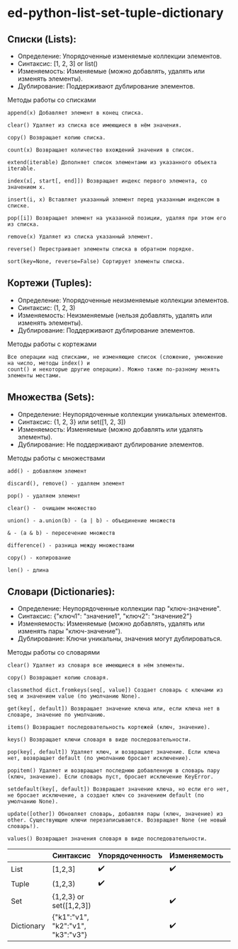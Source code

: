 # ed-python-list-set-tuple-dictionary

## Списки (Lists):

- Определение: Упорядоченные изменяемые коллекции элементов.
- Синтаксис: [1, 2, 3] or list()
- Изменяемость: Изменяемые (можно добавлять, удалять или изменять элементы).
- Дублирование: Поддерживают дублирование элементов.

Методы работы со списками
```
append(x) Добавляет элемент в конец списка.

clear() Удаляет из списка все имеющиеся в нём значения.

copy() Возвращает копию списка.

count(x) Возвращает количество вхождений значения в список.

extend(iterable) Дополняет список элементами из указанного объекта iterable.

index(x[, start[, end]]) Возвращает индекс первого элемента, со значением х.

insert(i, x) Вставляет указанный элемент перед указанным индексом в списке.

pop([i]) Возвращает элемент на указанной позиции, удаляя при этом его из списка.

remove(x) Удаляет из списка указанный элемент.

reverse() Перестраивает элементы списка в обратном порядке.

sort(key=None, reverse=False) Сортирует элементы списка.
```

## Кортежи (Tuples):

- Определение: Упорядоченные неизменяемые коллекции элементов.
- Синтаксис: (1, 2, 3)
- Изменяемость: Неизменяемые (нельзя добавлять, удалять или изменять элементы).
- Дублирование: Поддерживают дублирование элементов.

Методы работы с кортежами
```
Все операции над списками, не изменяющие список (сложение, умножение на число, методы index() и
count() и некоторые другие операции). Можно также по-разному менять элементы местами.
```

## Множества (Sets):

- Определение: Неупорядоченные коллекции уникальных элементов.
- Синтаксис: {1, 2, 3} или set([1, 2, 3])
- Изменяемость: Изменяемые (можно добавлять или удалять элементы).
- Дублирование: Не поддерживают дублирование элементов.

Методы работы с множествами
```
add() - добавляем элемент

discard(), remove() - удаляем элемент

pop() - удаляем элемент

clear() -  очищаем множество

union() - a.union(b) - (a | b) - объединение множеств

& - (a & b) - пересечение множеств

difference() - разница между множествами

copy() - копирование

len() - длина
```

## Словари (Dictionaries):

- Определение: Неупорядоченные коллекции пар "ключ-значение".
- Синтаксис: {"ключ1": "значение1", "ключ2": "значение2"}
- Изменяемость: Изменяемые (можно добавлять, удалять или изменять пары "ключ-значение").
- Дублирование: Ключи уникальны, значения могут дублироваться.

Методы работы со словарями
```
clear() Удаляет из словаря все имеющиеся в нём элементы.

copy() Возвращает копию словаря.

classmethod dict.fromkeys(seq[, value]) Создает словарь с ключами из seq и значением value (по умолчанию None).

get(key[, default]) Возвращает значение ключа или, если ключа нет в словаре, значение по умолчанию.

items() Возвращает последовательность кортежей (ключ, значение).

keys() Возвращает ключи словаря в виде последовательности.

pop(key[, default]) Удаляет ключ, и возвращает значение. Если ключа нет, возвращает default (по умолчанию бросает исключение).

popitem() Удаляет и возвращает последнюю добавленную в словарь пару (ключ, значение). Если словарь пуст, бросает исключение KeyError.

setdefault(key[, default]) Возвращает значение ключа, но если его нет, не бросает исключение, а создает ключ со значением default (по умолчанию None).

update([other]) Обновляет словарь, добавляя пары (ключ, значение) из other. Существующие ключи перезаписываются. Возвращает None (не новый словарь!).

values() Возвращает значения словаря в виде последовательности.
```


| |Синтаксис|Упорядоченность|Изменяемость|Дублирование|
|--------|--------|--------|--------|--------|
|List|[1,2,3]|✔️|✔️|✔️|
|Tuple|(1,2,3)|✔️||✔️|
|Set|{1,2,3} or set([1,2,3])||✔️||
|Dictionary|{"k1":"v1", "k2":"v1", "k3":"v3"}||✔️|ключи - нет, значения - да|
